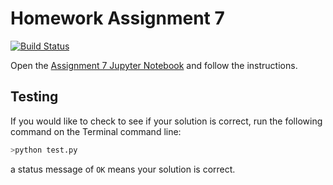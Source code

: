 # Homework Assignment 7

[![Build Status](https://travis-ci.com/PGE383-HPC/assignment7.svg?token=SnMGq692xXXqxzyE6QSj&branch=master)](https://travis-ci.com/PGE383-HPC/assignment7)

Open the [Assignment 7 Jupyter Notebook](assignment7.ipynb) and follow the instructions.

## Testing

If you would like to check to see if your solution is correct, run the following command on the Terminal command line:

```bash
>python test.py
```

a status message of `OK` means your solution is correct.
